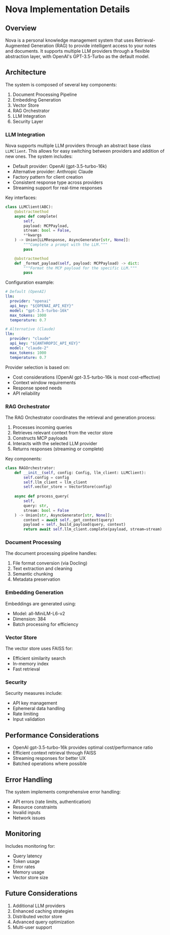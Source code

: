 # Nova Implementation Details

## Overview

Nova is a personal knowledge management system that uses Retrieval-Augmented Generation (RAG) to provide intelligent access to your notes and documents. It supports multiple LLM providers through a flexible abstraction layer, with OpenAI's GPT-3.5-Turbo as the default model.

## Architecture

The system is composed of several key components:

1. Document Processing Pipeline
2. Embedding Generation
3. Vector Store
4. RAG Orchestrator
5. LLM Integration
6. Security Layer

### LLM Integration

Nova supports multiple LLM providers through an abstract base class `LLMClient`. This allows for easy switching between providers and addition of new ones. The system includes:

- Default provider: OpenAI (gpt-3.5-turbo-16k)
- Alternative provider: Anthropic Claude
- Factory pattern for client creation
- Consistent response type across providers
- Streaming support for real-time responses

Key interfaces:

```python
class LLMClient(ABC):
    @abstractmethod
    async def complete(
        self, 
        payload: MCPPayload,
        stream: bool = False,
        **kwargs
    ) -> Union[LLMResponse, AsyncGenerator[str, None]]:
        """Complete a prompt with the LLM."""
        pass

    @abstractmethod
    def _format_payload(self, payload: MCPPayload) -> dict:
        """Format the MCP payload for the specific LLM."""
        pass
```

Configuration example:

```yaml
# Default (OpenAI)
llm:
  provider: "openai"
  api_key: "${OPENAI_API_KEY}"
  model: "gpt-3.5-turbo-16k"
  max_tokens: 1000
  temperature: 0.7

# Alternative (Claude)
llm:
  provider: "claude"
  api_key: "${ANTHROPIC_API_KEY}"
  model: "claude-2"
  max_tokens: 1000
  temperature: 0.7
```

Provider selection is based on:
- Cost considerations (OpenAI gpt-3.5-turbo-16k is most cost-effective)
- Context window requirements
- Response speed needs
- API reliability

### RAG Orchestrator

The RAG Orchestrator coordinates the retrieval and generation process:

1. Processes incoming queries
2. Retrieves relevant context from the vector store
3. Constructs MCP payloads
4. Interacts with the selected LLM provider
5. Returns responses (streaming or complete)

Key components:

```python
class RAGOrchestrator:
    def __init__(self, config: Config, llm_client: LLMClient):
        self.config = config
        self.llm_client = llm_client
        self.vector_store = VectorStore(config)
    
    async def process_query(
        self,
        query: str,
        stream: bool = False
    ) -> Union[str, AsyncGenerator[str, None]]:
        context = await self._get_context(query)
        payload = self._build_payload(query, context)
        return await self.llm_client.complete(payload, stream=stream)
```

### Document Processing

The document processing pipeline handles:

1. File format conversion (via Docling)
2. Text extraction and cleaning
3. Semantic chunking
4. Metadata preservation

### Embedding Generation

Embeddings are generated using:

- Model: all-MiniLM-L6-v2
- Dimension: 384
- Batch processing for efficiency

### Vector Store

The vector store uses FAISS for:

- Efficient similarity search
- In-memory index
- Fast retrieval

### Security

Security measures include:

- API key management
- Ephemeral data handling
- Rate limiting
- Input validation

## Performance Considerations

- OpenAI gpt-3.5-turbo-16k provides optimal cost/performance ratio
- Efficient context retrieval through FAISS
- Streaming responses for better UX
- Batched operations where possible

## Error Handling

The system implements comprehensive error handling:

- API errors (rate limits, authentication)
- Resource constraints
- Invalid inputs
- Network issues

## Monitoring

Includes monitoring for:

- Query latency
- Token usage
- Error rates
- Memory usage
- Vector store size

## Future Considerations

1. Additional LLM providers
2. Enhanced caching strategies
3. Distributed vector store
4. Advanced query optimization
5. Multi-user support 